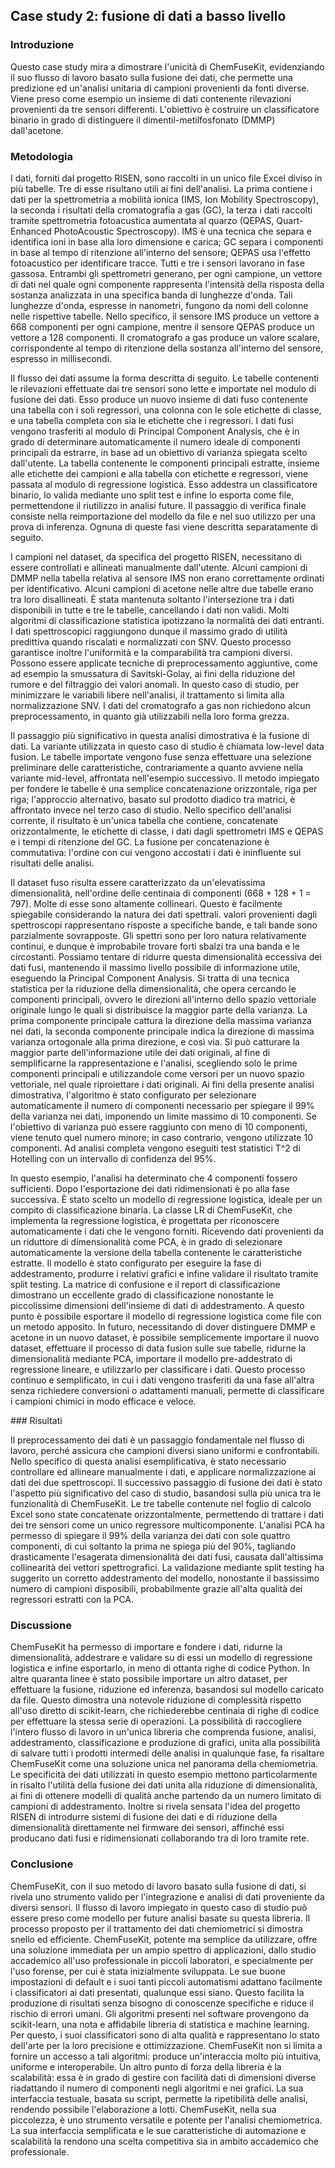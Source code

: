 ## Case study 2: fusione di dati a basso livello

### Introduzione

Questo case study mira a dimostrare l'unicità di ChemFuseKit, evidenziando il suo flusso di lavoro basato sulla fusione dei dati, che permette una predizione ed un'analisi unitaria di campioni provenienti da fonti diverse. Viene preso come esempio un insieme di dati contenente rilevazioni provenienti da tre sensori differenti. L'obiettivo è costruire un classificatore binario in grado di distinguere il dimentil-metilfosfonato (DMMP) dall'acetone.

### Metodologia 

I dati, forniti dal progetto RISEN, sono raccolti in un unico file Excel diviso in più tabelle. Tre di esse risultano utili ai fini dell'analisi. La prima contiene i dati per la spettrometria a mobilità ionica (IMS, Ion Mobility Spectroscopy), la seconda i risultati della cromatografia a gas (GC), la terza i dati raccolti tramite spettrometria fotoacustica aumentata al quarzo (QEPAS, Quart-Enhanced PhotoAcoustic Spectroscopy). IMS è una tecnica che separa e identifica ioni in base alla loro dimensione e carica; GC separa i componenti in base al tempo di ritenzione all'interno del sensore; QEPAS usa l'effetto fotoacustico per identificare tracce. Tutti e tre i sensori lavorano in fase gassosa. Entrambi gli spettrometri generano, per ogni campione, un vettore di dati nel quale ogni componente rappresenta l'intensità della risposta della sostanza analizzata in una specifica banda di lunghezze d'onda. Tali lunghezze d'onda, espresse in nanometri, fungono da nomi dell colonne nelle rispettive tabelle. Nello specifico, il sensore IMS produce un vettore a 668 componenti per ogni campione, mentre il sensore QEPAS produce un vettore a 128 componenti. Il cromatografo a gas produce un valore scalare, corrispondente al tempo di ritenzione della sostanza all'interno del sensore, espresso in millisecondi.

Il flusso dei dati assume la forma descritta di seguito. Le tabelle contenenti le rilevazioni effettuate dai tre sensori sono lette e importate nel modulo di fusione dei dati. Esso produce un nuovo insieme di dati fuso contenente una tabella con i soli regressori, una colonna con le sole etichette di classe, e una tabella completa con sia le etichette che i regressori. I dati fusi vengono trasferiti al modulo di Principal Component Analysis, che è in grado di determinare automaticamente il numero ideale di componenti principali da estrarre, in base ad un obiettivo di varianza spiegata scelto dall'utente. La tabella contenente le componenti principali estratte, insieme alle etichette dei campioni e alla tabella con etichette e regressori, viene passata al modulo di regressione logistica. Esso addestra un classificatore binario, lo valida mediante uno split test e infine lo esporta come file, permettendone il riutilizzo in analisi future. Il passaggio di verifica finale consiste nella reimportazione del modello da file e nel suo utilizzo per una prova di inferenza. Ognuna di queste fasi viene descritta separatamente di seguito.

I campioni nel dataset, da specifica del progetto RISEN, necessitano di essere controllati e allineati manualmente dall'utente. Alcuni campioni di DMMP nella tabella relativa al sensore IMS non erano correttamente ordinati per identificativo. Alcuni campioni di acetone nelle altre due tabelle erano tra loro disallineati. È stata mantenuta soltanto l'intersezione tra i dati disponibili in tutte e tre le tabelle, cancellando i dati non validi. Molti algoritmi di classificazione statistica ipotizzano la normalità dei dati entranti. I dati spettroscopici raggiungono dunque il massimo grado di utilità predittiva quando riscalati e normalizzati con SNV. Questo processo garantisce inoltre l'uniformità e la comparabilità tra campioni diversi. Possono essere applicate tecniche di preprocessamento aggiuntive, come ad esempio la smussatura di Savitski-Golay, ai fini della riduzione del rumore e del filtraggio dei valori anomali. In questo caso di studio, per minimizzare le variabili libere nell'analisi, il trattamento si limita alla normalizzazione SNV. I dati del cromatografo a gas non richiedono alcun preprocessamento, in quanto già utilizzabili nella loro forma grezza.

Il passaggio più significativo in questa analisi dimostrativa è la fusione di dati. La variante utilizzata in questo caso di studio è chiamata low-level data fusion. Le tabelle importate vengono fuse senza effettuare una selezione preliminare delle caratteristiche, contrariamente a quanto avviene nella variante mid-level, affrontata nell'esempio successivo. Il metodo impiegato per fondere le tabelle è una semplice concatenazione orizzontale, riga per riga; l'approccio alternativo, basato sul prodotto diadico tra matrici, è affrontato invece nel terzo caso di studio. Nello specifico dell'analisi corrente, il risultato è un'unica tabella che contiene, concatenate orizzontalmente, le etichette di classe, i dati dagli spettrometri IMS e QEPAS e i tempi di ritenzione del GC. La fusione per concatenazione è commutativa: l'ordine con cui vengono accostati i dati è ininfluente sui risultati delle analisi.

Il dataset fuso risulta essere caratterizzato da un'elevatissima dimensionalità, nell'ordine delle centinaia di componenti (668 + 128 + 1 = 797). Molte di esse sono altamente collineari. Questo è facilmente spiegabile considerando la natura dei dati spettrali. valori provenienti dagli spettroscopi rappresentano risposte a specifiche bande, e tali bande sono parzialmente sovrapposte. Gli spettri sono per loro natura relativamente continui, e dunque è improbabile trovare forti sbalzi tra una banda e le circostanti. Possiamo tentare di ridurre questa dimensionalità eccessiva dei dati fusi, mantenendo il massimo livello possibile di informazione utile, eseguendo la Principal Component Analysis. Si tratta di una tecnica statistica per la riduzione della dimensionalità, che opera cercando le componenti principali, ovvero le direzioni all'interno dello spazio vettoriale originale lungo le quali si distribuisce la maggior parte della varianza. La prima componente principale cattura la direzione della massima varianza nei dati, la seconda componente principale indica la direzione di massima varianza ortogonale alla prima direzione, e così via. Si può catturare la maggior parte dell'informazione utile dei dati originali, al fine di semplificarne la rappresentazione e l'analisi, scegliendo solo le prime componenti principali e utilizzandole come versori per un nuovo spazio vettoriale, nel quale riproiettare i dati originali. Ai fini della presente analisi dimostrativa, l'algoritmo è stato configurato per selezionare automaticamente il numero di componenti necessario per spiegare il 99% della varianza nei dati, imponendo un limite massimo di 10 componenti. Se l'obiettivo di varianza può essere raggiunto con meno di 10 componenti, viene tenuto quel numero minore; in caso contrario, vengono utilizzate 10 componenti. Ad analisi completa vengono eseguiti test statistici T^2 di Hotelling con un intervallo di confidenza del 95%.

In questo esempio, l'analisi ha determinato che 4 componenti fossero sufficienti. Dopo l'esportazione dei dati ridimensionati è po alla fase successiva. È stato scelto un modello di regressione logistica, ideale per un compito di classificazione binaria. La classe LR di ChemFuseKit, che implementa la regressione logistica, è progettata per riconoscere automaticamente i dati che le vengono forniti. Ricevendo dati provenienti da un riduttore di dimensionalità come PCA, è in grado di selezionare automaticamente la versione della tabella contenente le caratteristiche estratte. Il modello è stato configurato per eseguire la fase di addestramento, produrre i relativi grafici e infine validare il risultato tramite split testing. La matrice di confusione e il report di classificazione dimostrano un eccellente grado di classificazione nonostante le piccolissime dimensioni dell'insieme di dati di addestramento. A questo punto è possibile esportare il modello di regressione logistica come file con un metodo apposito. In futuro, necessitando di dover distinguere DMMP e acetone in un nuovo dataset, è possibile semplicemente importare il nuovo dataset, effettuare il processo di data fusion sulle sue tabelle, ridurne la dimensionalità mediante PCA, importare il modello pre-addestrato di regressione lineare, e utilizzarlo per classificare i dati. Questo processo continuo e semplificato, in cui i dati vengono trasferiti da una fase all'altra senza richiedere conversioni o adattamenti manuali, permette di classificare i campioni chimici in modo efficace e veloce.

### Risultati

Il preprocessamento dei dati è un passaggio fondamentale nel flusso di lavoro, perché assicura che campioni diversi siano uniformi e confrontabili. Nello specifico di questa analisi esemplificativa, è stato necessario controllare ed allineare manualmente i dati, e applicare normalizzazione ai dati dei due spettroscopi. Il successivo passaggio di fusione dei dati è stato l'aspetto più significativo del caso di studio, basandosi sulla più unica tra le funzionalità di ChemFuseKit. Le tre tabelle contenute nel foglio di calcolo Excel sono state concatenate orizzontalmente, permettendo di trattare i dati dei tre sensori come un unico regressore multicomponente. L'analisi PCA ha permesso di spiegare il 99% della varianza dei dati con sole quattro componenti, di cui soltanto la prima ne spiega più del 90%, tagliando drasticamente l'esagerata dimensionalità dei dati fusi, causata dall'altissima collinearità dei vettori spettrografici. La validazione mediante split testing ha suggerito un corretto addestramento del modello, nonostante il bassissimo numero di campioni disposibili, probabilmente grazie all'alta qualità dei regressori estratti con la PCA.

### Discussione

ChemFuseKit ha permesso di importare e fondere i dati, ridurne la dimensionalità, addestrare e validare su di essi un modello di regressione logistica e infine esportarlo, in meno di ottanta righe di codice Python. In altre quaranta linee è stato possibile importare un altro dataset, per effettuare la fusione, riduzione ed inferenza, basandosi sul modello caricato da file. Questo dimostra una notevole riduzione di complessità rispetto all'uso diretto di scikit-learn, che richiederebbe centinaia di righe di codice per effettuare la stessa serie di operazioni. La possibilità di raccogliere l'intero flusso di lavoro in un'unica libreria che comprenda fusione, analisi, addestramento, classificazione e produzione di grafici, unita alla possibilità di salvare tutti i prodotti intermedi delle analisi in qualunque fase, fa risaltare ChemFuseKit come una soluzione unica nel panorama della chemiometria. Le specificità dei dati utilizzati in questo esempio mettono particolarmente in risalto l'utilità della fusione dei dati unita alla riduzione di dimensionalità, ai fini di ottenere modelli di qualità anche partendo da un numero limitato di campioni di addestramento. Inoltre si rivela sensata l'idea del progetto RISEN di introdurre sistemi di fusione dei dati e di riduzione della dimensionalità direttamente nel firmware dei sensori, affinché essi producano dati fusi e ridimensionati collaborando tra di loro tramite rete.

### Conclusione

ChemFuseKit, con il suo metodo di lavoro basato sulla fusione di dati, si rivela uno strumento valido per l'integrazione e analisi di dati proveniente da diversi sensori. Il flusso di lavoro impiegato in questo caso di studio può essere preso come modello per future analisi basate su questa libreria. Il processo proposto per il trattamento dei dati chemiometrici si dimostra snello ed efficiente. ChemFuseKit, potente ma semplice da utilizzare, offre una soluzione immediata per un ampio spettro di applicazioni, dallo studio accademico all'uso professionale in piccoli laboratori, e specialmente per l'uso forense, per cui è stata inizialmente sviluppata. Le sue buone impostazioni di default e i suoi tanti piccoli automatismi adattano facilmente i classificatori ai dati presentati, qualunque essi siano. Questo facilita la produzione di risultati senza bisogno di conoscenze specifiche e riduce il rischio di errori umani. Gli algoritmi presenti nel software provengono da scikit-learn, una nota e affidabile libreria di statistica e machine learning. Per questo, i suoi classificatori sono di alta qualità e rappresentano lo stato dell'arte per la loro precisione e ottimizzazione. ChemFuseKit non si limita  a fornire un accesso a tali algoritmi: produce un'interaccia molto più intuitiva, uniforme e interoperabile. Un altro punto di forza della libreria è la scalabilità: essa è in grado di gestire con facilità dati di dimensioni diverse riadattando il numero di componenti negli algoritmi e nei grafici. La sua interfaccia testuale, basata su script, permette la ripetibilità delle analisi, rendendo possibile l'elaborazione a lotti. ChemFuseKit, nella sua piccolezza, è uno strumento versatile e potente per l'analisi chemiometrica. La sua interfaccia semplificata e le sue caratteristiche di automazione e scalabilità la rendono una scelta competitiva sia in ambito accademico che professionale.
